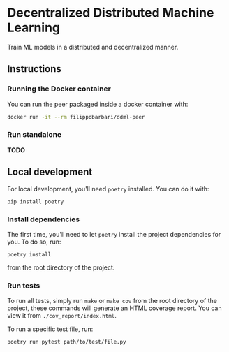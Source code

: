 # Decentralized Distributed Machine Learning
Train ML models in a distributed and decentralized manner.

## Instructions
### Running the Docker container
You can run the peer packaged inside a docker container with:
```bash
docker run -it --rm filippobarbari/ddml-peer
```

### Run standalone
**TODO**

## Local development
For local development, you'll need `poetry` installed. You can do it with:
```
pip install poetry
```

### Install dependencies
The first time, you'll need to let `poetry` install the project dependencies for you. To do so, run:
```
poetry install
```
from the root directory of the project.

### Run tests
To run all tests, simply run `make` or `make cov` from the root directory of the project, these commands will generate an HTML coverage report.
You can view it from `./cov_report/index.html`.

To run a specific test file, run:
```
poetry run pytest path/to/test/file.py
```